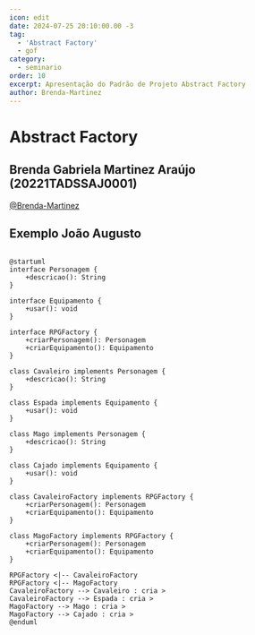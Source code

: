 ```yaml
---
icon: edit
date: 2024-07-25 20:10:00.00 -3
tag:
  - 'Abstract Factory'
  - gof
category:
  - seminario
order: 10
excerpt: Apresentação do Padrão de Projeto Abstract Factory
author: Brenda-Martinez
---
```

# Abstract Factory


## Brenda Gabriela Martinez Araújo (20221TADSSAJ0001) 

[@Brenda-Martinez](https://github.com/Brenda-Martinez)

<!-- @include: ../../../includes/abstract_factory/seminario-1-Brenda-Martinez/README.md -->





## Exemplo João Augusto

```plantuml

@startuml
interface Personagem {
    +descricao(): String
}

interface Equipamento {
    +usar(): void
}

interface RPGFactory {
    +criarPersonagem(): Personagem
    +criarEquipamento(): Equipamento
}

class Cavaleiro implements Personagem {
    +descricao(): String
}

class Espada implements Equipamento {
    +usar(): void
}

class Mago implements Personagem {
    +descricao(): String
}

class Cajado implements Equipamento {
    +usar(): void
}

class CavaleiroFactory implements RPGFactory {
    +criarPersonagem(): Personagem
    +criarEquipamento(): Equipamento
}

class MagoFactory implements RPGFactory {
    +criarPersonagem(): Personagem
    +criarEquipamento(): Equipamento
}

RPGFactory <|-- CavaleiroFactory
RPGFactory <|-- MagoFactory
CavaleiroFactory --> Cavaleiro : cria >
CavaleiroFactory --> Espada : cria >
MagoFactory --> Mago : cria >
MagoFactory --> Cajado : cria >
@enduml


```
